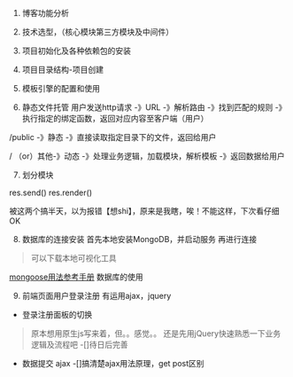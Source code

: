 1. 博客功能分析

2. 技术选型，（核心模块第三方模块及中间件）

3. 项目初始化及各种依赖包的安装

4. 项目目录结构-项目创建

5. 模板引擎的配置和使用

6. 静态文件托管
用户发送http请求 -》URL -》解析路由 -》找到匹配的规则 -》执行指定的绑定函数，返回对应内容至客户端（用户）

/public -》静态 -》直接读取指定目录下的文件，返回给用户

/ （or）其他-》动态 -》处理业务逻辑，加载模块，解析模板 -》返回数据给用户

7. 划分模块

res.send()
res.render()

被这两个搞半天，以为报错【想shi】，原来是我瞎，唉！不能这样，下次看仔细OK

8. 数据库的连接安装
首先本地安装MongoDB，并启动服务
再进行连接
>可以下载本地可视化工具

[mongoose用法参考手册](http://mongoosejs.com/)
数据库的使用

9. 前端页面用户登录注册
有运用ajax，jquery

* 登录注册面板的切换
>原本想用原生js写来着，但。。感觉。。
>还是先用jQuery快速熟悉一下业务逻辑及流程吧
>-[]待日后完善

* 数据提交 ajax
-[]搞清楚ajax用法原理，get post区别